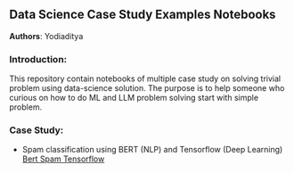 ## Data Science Case Study Examples Notebooks
**Authors**: Yodiaditya

### Introduction:
This repository contain notebooks of multiple case study on solving trivial problem using data-science solution.
The purpose is to help someone who curious on how to do ML and LLM problem solving start with simple problem.

### Case Study:
* Spam classification using BERT (NLP) and Tensorflow (Deep Learning) [Bert Spam Tensorflow](bert_spam_torch.ipynb)
